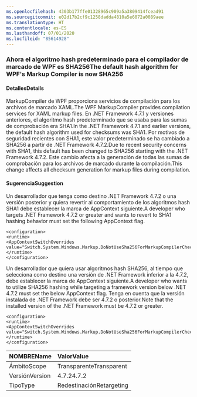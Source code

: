 ```yaml
---
ms.openlocfilehash: 4303b177ffe01328965c909a5a3809414fcead91
ms.sourcegitcommit: e02d17b2cf9c1258dadda4810a5e6072a0089aee
ms.translationtype: HT
ms.contentlocale: es-ES
ms.lasthandoff: 07/01/2020
ms.locfileid: "85614928"
---
```

### <a name="the-default-hash-algorithm-for-wpfs-markup-compiler-is-now-sha256"></a><span data-ttu-id="ccbc0-101">Ahora el algoritmo hash predeterminado para el compilador de marcado de WPF es SHA256</span><span class="sxs-lookup"><span data-stu-id="ccbc0-101">The default hash algorithm for WPF's Markup Compiler is now SHA256</span></span>

#### <a name="details"></a><span data-ttu-id="ccbc0-102">Detalles</span><span class="sxs-lookup"><span data-stu-id="ccbc0-102">Details</span></span>

<span data-ttu-id="ccbc0-103">MarkupCompiler de WPF proporciona servicios de compilación para los archivos de marcado XAML.</span><span class="sxs-lookup"><span data-stu-id="ccbc0-103">The WPF MarkupCompiler provides compilation services for XAML markup files.</span></span>  <span data-ttu-id="ccbc0-104">En .NET Framework 4.7.1 y versiones anteriores, el algoritmo hash predeterminado que se usaba para las sumas de comprobación era SHA1.</span><span class="sxs-lookup"><span data-stu-id="ccbc0-104">In the .NET Framework 4.7.1 and earlier versions, the default hash algorithm used for checksums was SHA1.</span></span> <span data-ttu-id="ccbc0-105">Por motivos de seguridad recientes con SHA1, este valor predeterminado se ha cambiado a SHA256 a partir de .NET Framework 4.7.2.</span><span class="sxs-lookup"><span data-stu-id="ccbc0-105">Due to recent security concerns with SHA1, this default has been changed to SHA256 starting with the .NET Framework 4.7.2.</span></span>  <span data-ttu-id="ccbc0-106">Este cambio afecta a la generación de todas las sumas de comprobación para los archivos de marcado durante la compilación.</span><span class="sxs-lookup"><span data-stu-id="ccbc0-106">This change affects all checksum generation for markup files during compilation.</span></span>

#### <a name="suggestion"></a><span data-ttu-id="ccbc0-107">Sugerencia</span><span class="sxs-lookup"><span data-stu-id="ccbc0-107">Suggestion</span></span>

<span data-ttu-id="ccbc0-108">Un desarrollador que tenga como destino .NET Framework 4.7.2 o una versión posterior y quiera revertir al comportamiento de los algoritmos hash SHA1 debe establecer la marca de AppContext siguiente.</span><span class="sxs-lookup"><span data-stu-id="ccbc0-108">A developer who targets .NET Framework 4.7.2 or greater and wants to revert to SHA1 hashing behavior must set the following AppContext flag.</span></span>

<pre><code class="lang-xml">&lt;configuration&gt;&#13;&#10;&lt;runtime&gt;&#13;&#10;&lt;AppContextSwitchOverrides value=&quot;Switch.System.Windows.Markup.DoNotUseSha256ForMarkupCompilerChecksumAlgorithm=true&quot;/&gt;&#13;&#10;&lt;/runtime&gt;&#13;&#10;&lt;/configuration&gt;&#13;&#10;</code></pre>

<span data-ttu-id="ccbc0-109">Un desarrollador que quiera usar algoritmos hash SHA256, al tiempo que selecciona como destino una versión de .NET Framework inferior a la 4.7.2, debe establecer la marca de AppContext siguiente.</span><span class="sxs-lookup"><span data-stu-id="ccbc0-109">A developer who wants to utilize SHA256 hashing while targeting a framework version below .NET 4.7.2 must set the below AppContext flag.</span></span>  <span data-ttu-id="ccbc0-110">Tenga en cuenta que la versión instalada de .NET Framework debe ser 4.7.2 o posterior.</span><span class="sxs-lookup"><span data-stu-id="ccbc0-110">Note that the installed version of the .NET Framework must be 4.7.2 or greater.</span></span>

<pre><code class="lang-xml">&lt;configuration&gt;&#13;&#10;&lt;runtime&gt;&#13;&#10;&lt;AppContextSwitchOverrides value=&quot;Switch.System.Windows.Markup.DoNotUseSha256ForMarkupCompilerChecksumAlgorithm=false&#13;&#10;&lt;/runtime&gt;&#13;&#10;&lt;/configuration&gt;&#13;&#10;</code></pre>

| <span data-ttu-id="ccbc0-111">NOMBRE</span><span class="sxs-lookup"><span data-stu-id="ccbc0-111">Name</span></span>    | <span data-ttu-id="ccbc0-112">Valor</span><span class="sxs-lookup"><span data-stu-id="ccbc0-112">Value</span></span>       |
|:--------|:------------|
| <span data-ttu-id="ccbc0-113">Ámbito</span><span class="sxs-lookup"><span data-stu-id="ccbc0-113">Scope</span></span>   | <span data-ttu-id="ccbc0-114">Transparente</span><span class="sxs-lookup"><span data-stu-id="ccbc0-114">Transparent</span></span> |
| <span data-ttu-id="ccbc0-115">Versión</span><span class="sxs-lookup"><span data-stu-id="ccbc0-115">Version</span></span> | <span data-ttu-id="ccbc0-116">4.7.2</span><span class="sxs-lookup"><span data-stu-id="ccbc0-116">4.7.2</span></span>       |
| <span data-ttu-id="ccbc0-117">Tipo</span><span class="sxs-lookup"><span data-stu-id="ccbc0-117">Type</span></span>    | <span data-ttu-id="ccbc0-118">Redestinación</span><span class="sxs-lookup"><span data-stu-id="ccbc0-118">Retargeting</span></span> |
